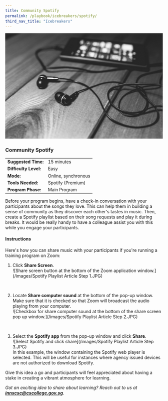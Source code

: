 ```yaml
---
title: Community Spotify
permalink: /playbook/icebreakers/spotify/
third_nav_title: "Icebreakers"
---
```


![Music](/images/music.jpg)
### Community Spotify  

|                       |                     |
|-----------------------|---------------------|
| **Suggested Time:**   | 15 minutes          |
| **Difficulty Level:** | Easy                |
| **Mode:**             | Online, synchronous |
| **Tools Needed:**     | Spotify (Premium)   |
| **Program Phase:**    | Main Program        |

Before your program begins, have a check-in conversation with your participants about the songs they love. This can help them in building a sense of community as they discover each other's tastes in music.  Then, create a Spotify playlist based on their song requests and play it during breaks. It would be really handy to have a colleague assist you with this while you engage your participants.  
  
#### Instructions  
Here's how you can share music with your participants if you're running a training program on Zoom: 
  1. Click **Share Screen**.  
  ![Share screen button at the bottom of the Zoom application window.](/images/Spotify Playlist Article Step 1.JPG)  
  <br/>  
  
  2. Locate **Share computer sound** at the bottom of the pop-up window. Make sure that it is checked so that Zoom will broadcast the audio playing from your computer.  
  ![Checkbox for share computer sound at the bottom of the share screen pop up window.](/images/Spotify Playlist Article Step 2.JPG)  
  <br/>  
  
  3. Select the **Spotify app** from the pop-up window and click **Share**.  
  ![Select Spotify and click share](/images/Spotify Playlist Article Step 3.JPG)  
  In this example, the window containing the Spotify web player is selected. This will be useful for instances where agency issued devices are not authorized to download Spotify.  

Give this idea a go and participants will feel appreciated about having a stake in creating a vibrant atmosphere for learning.  
  
*Got an exciting idea to share about learning? Reach out to us at **innxcsc@cscollege.gov.sg**.*
